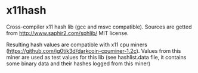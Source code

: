 # x11hash
Cross-compiler x11 hash lib (gcc and msvc compatible). Sources are getted from http://www.saphir2.com/sphlib/
MIT license. 

Resulting hash values are compatible with x11 cpu miners (https://github.com/ig0tik3d/darkcoin-cpuminer-1.2c). 
Values from this miner are used as test values for this lib (see hashlist.data file, it contains some binary 
data and their hashes logged from this miner)
